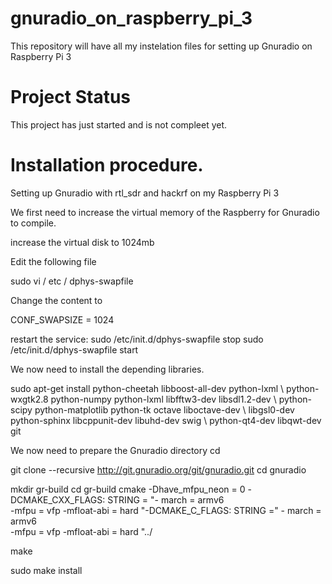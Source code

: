 # gnuradio_on_raspberry_pi_3
This repository will have all my instelation files for setting up Gnuradio on Raspberry Pi 3
# Project Status
This project has just started and is not compleet yet.
# Installation procedure.
Setting up Gnuradio with rtl_sdr and hackrf on my Raspberry Pi 3


We first need to increase the virtual memory of the Raspberry for Gnuradio to compile.

increase the virtual disk to 1024mb

 

Edit the following file

sudo vi / etc / dphys-swapfile

 

Change the content to   

CONF_SWAPSIZE = 1024 


restart the service:
sudo /etc/init.d/dphys-swapfile stop
sudo /etc/init.d/dphys-swapfile start

 

We now need to install the depending libraries.

sudo apt-get install python-cheetah libboost-all-dev python-lxml \ python-wxgtk2.8 python-numpy python-lxml libfftw3-dev libsdl1.2-dev \ python-scipy python-matplotlib python-tk octave liboctave-dev \ libgsl0-dev python-sphinx libcppunit-dev libuhd-dev swig \ python-qt4-dev libqwt-dev git 

 
We now need to prepare the Gnuradio directory
cd

 git clone --recursive <a href="http://git.gnuradio.org/git/gnuradio.git" rel="nofollow"> http://git.gnuradio.org/git/gnuradio.git</a >
 cd gnuradio 

mkdir gr-build
 cd gr-build
 cmake -Dhave_mfpu_neon = 0 -DCMAKE_CXX_FLAGS: STRING = "- march = armv6 \
 -mfpu = vfp -mfloat-abi = hard "-DCMAKE_C_FLAGS: STRING =" - march = armv6 \
 -mfpu = vfp -mfloat-abi = hard "../ 

 make 

 sudo make install  

